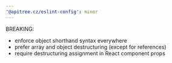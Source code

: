 ```yaml
---
'@apitree.cz/eslint-config': minor
---
```


BREAKING:

- enforce object shorthand syntax everywhere
- prefer array and object destructuring (except for references)
- require destructuring assignment in React component props
